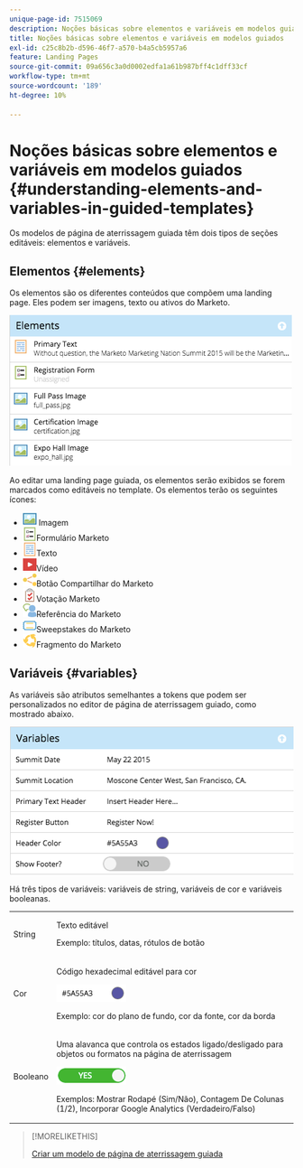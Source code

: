 ```yaml
---
unique-page-id: 7515069
description: Noções básicas sobre elementos e variáveis em modelos guiados - Documentação do Marketo - Documentação do produto
title: Noções básicas sobre elementos e variáveis em modelos guiados
exl-id: c25c8b2b-d596-46f7-a570-b4a5cb5957a6
feature: Landing Pages
source-git-commit: 09a656c3a0d0002edfa1a61b987bff4c1dff33cf
workflow-type: tm+mt
source-wordcount: '189'
ht-degree: 10%

---
```


# Noções básicas sobre elementos e variáveis em modelos guiados {#understanding-elements-and-variables-in-guided-templates}

Os modelos de página de aterrissagem guiada têm dois tipos de seções editáveis: elementos e variáveis.

## Elementos {#elements}

Os elementos são os diferentes conteúdos que compõem uma landing page. Eles podem ser imagens, texto ou ativos do Marketo.

![](assets/image2015-5-20-14-3a57-3a55.png)

Ao editar uma landing page guiada, os elementos serão exibidos se forem marcados como editáveis no template. Os elementos terão os seguintes ícones:

* ![—](assets/image2015-5-20-12-3a30-3a48.png) Imagem
* ![—](assets/image2015-5-20-12-3a31-3a33.png)Formulário Marketo
* ![—](assets/image2015-5-20-12-3a41-3a21.png)Texto
* ![—](assets/image2015-5-20-12-3a42-3a47.png)Vídeo
* ![—](assets/image2015-5-20-12-3a44-3a17.png)Botão Compartilhar do Marketo
* ![—](assets/image2015-5-20-12-3a43-3a21.png)Votação Marketo
* ![—](assets/image2015-5-20-12-3a43-3a2.png)Referência do Marketo
* ![—](assets/image2015-5-20-12-3a44-3a40.png)Sweepstakes do Marketo
* ![—](assets/image2015-5-20-12-3a47-3a45.png)Fragmento do Marketo

## Variáveis {#variables}

As variáveis são atributos semelhantes a tokens que podem ser personalizados no editor de página de aterrissagem guiado, como mostrado abaixo.

![](assets/image2015-5-20-15-3a0-3a2.png)

Há três tipos de variáveis: variáveis de string, variáveis de cor e variáveis booleanas.

<table>
 <tbody>
  <tr>
   <td>String</td>
   <td><p>Texto editável</p><p>Exemplo: títulos, datas, rótulos de botão</p></td>
  </tr>
  <tr>
   <td>Cor</td>
   <td><p>Código hexadecimal editável para cor</p><p><img alt="—" src="assets/image2015-5-20-13-3a14-3a57.png" data-linked-resource-id="7515092" data-linked-resource-type="attachment" data-base-url="https://docs.marketo.com" data-linked-resource-container-id="7515069" title="--"></p><p>Exemplo: cor do plano de fundo, cor da fonte, cor da borda</p></td>
  </tr>
  <tr>
   <td>Booleano</td>
   <td><p>Uma alavanca que controla os estados ligado/desligado para objetos ou formatos na página de aterrissagem</p><p><img alt="--" src="assets/image2015-5-20-13-3a14-3a25.png" data-linked-resource-id="7515091" data-linked-resource-type="attachment" data-base-url="https://docs.marketo.com" data-linked-resource-container-id="7515069" title="--"></p><p>Exemplos: Mostrar Rodapé (Sim/Não), Contagem De Colunas (1/2), Incorporar Google Analytics (Verdadeiro/Falso)</p></td>
  </tr>
 </tbody>
</table>

>[!MORELIKETHIS]
>
>[Criar um modelo de página de aterrissagem guiada](/help/marketo/product-docs/demand-generation/landing-pages/landing-page-templates/create-a-guided-landing-page-template.md)
